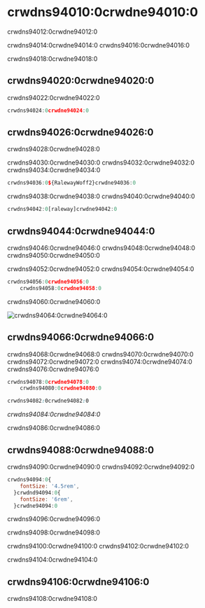 # crwdns94010:0crwdne94010:0

<p class="description">crwdns94012:0crwdne94012:0</p>

crwdns94014:0crwdne94014:0 crwdns94016:0crwdne94016:0

crwdns94018:0crwdne94018:0

## crwdns94020:0crwdne94020:0

crwdns94022:0crwdne94022:0

```js
crwdns94024:0crwdne94024:0
```

## crwdns94026:0crwdne94026:0

crwdns94028:0crwdne94028:0

crwdns94030:0crwdne94030:0 crwdns94032:0crwdne94032:0 crwdns94034:0crwdne94034:0

```js
crwdns94036:0${RalewayWoff2}crwdne94036:0
```

crwdns94038:0crwdne94038:0 crwdns94040:0crwdne94040:0

```js
crwdns94042:0[raleway]crwdne94042:0
```

## crwdns94044:0crwdne94044:0

crwdns94046:0crwdne94046:0 crwdns94048:0crwdne94048:0 crwdns94050:0crwdne94050:0

crwdns94052:0crwdne94052:0 crwdns94054:0crwdne94054:0

```js
crwdns94056:0crwdne94056:0
    crwdns94058:0crwdne94058:0
```

crwdns94060:0crwdne94060:0

![crwdns94064:0crwdne94064:0](crwdns94062:0crwdne94062:0) <!-- https://latex.codecogs.com/gif.latex?computed&space;=&space;specification&space;\frac{typography.fontSize}{14}&space;\frac{html&space;font&space;size}{typography.htmlFontSize} -->

## crwdns94066:0crwdne94066:0

crwdns94068:0crwdne94068:0 crwdns94070:0crwdne94070:0 crwdns94072:0crwdne94072:0 crwdns94074:0crwdne94074:0 crwdns94076:0crwdne94076:0

```js
crwdns94078:0crwdne94078:0
    crwdns94080:0crwdne94080:0
```

```css
crwdns94082:0crwdne94082:0
```

*crwdns94084:0crwdne94084:0*

crwdns94086:0crwdne94086:0

## crwdns94088:0crwdne94088:0

crwdns94090:0crwdne94090:0 crwdns94092:0crwdne94092:0

```js
crwdns94094:0{
    fontSize: '4.5rem',
  }crwdnd94094:0{
    fontSize: '6rem',
  }crwdne94094:0
```

crwdns94096:0crwdne94096:0

crwdns94098:0crwdne94098:0

crwdns94100:0crwdne94100:0 crwdns94102:0crwdne94102:0

crwdns94104:0crwdne94104:0

## crwdns94106:0crwdne94106:0

crwdns94108:0crwdne94108:0
